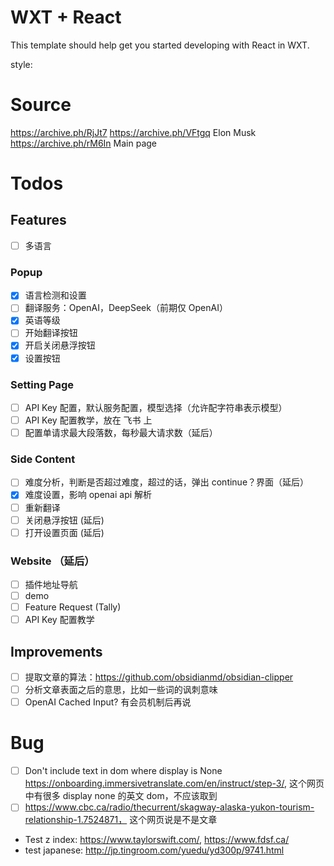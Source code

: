 # WXT + React

This template should help get you started developing with React in WXT.

style:

# Source

https://archive.ph/RjJt7
https://archive.ph/VFtgq Elon Musk
https://archive.ph/rM6In Main page

# Todos

## Features

- [ ] 多语言

### Popup

- [x] 语言检测和设置
- [ ] 翻译服务：OpenAI，DeepSeek（前期仅 OpenAI）
- [x] 英语等级
- [ ] 开始翻译按钮
- [x] 开启关闭悬浮按钮
- [x] 设置按钮

### Setting Page

- [ ] API Key 配置，默认服务配置，模型选择（允许配字符串表示模型）
- [ ] API Key 配置教学，放在 飞书 上
- [ ] 配置单请求最大段落数，每秒最大请求数（延后）

### Side Content

- [ ] 难度分析，判断是否超过难度，超过的话，弹出 continue？界面（延后）
- [x] 难度设置，影响 openai api 解析
- [ ] 重新翻译
- [ ] 关闭悬浮按钮 (延后)
- [ ] 打开设置页面 (延后)

### Website （延后）

- [ ] 插件地址导航
- [ ] demo
- [ ] Feature Request (Tally)
- [ ] API Key 配置教学

## Improvements

- [ ] 提取文章的算法：https://github.com/obsidianmd/obsidian-clipper
- [ ] 分析文章表面之后的意思，比如一些词的讽刺意味
- [ ] OpenAI Cached Input? 有会员机制后再说

# Bug

- [ ] Don't include text in dom where display is None https://onboarding.immersivetranslate.com/en/instruct/step-3/, 这个网页中有很多 display none 的英文 dom，不应该取到
- [ ] https://www.cbc.ca/radio/thecurrent/skagway-alaska-yukon-tourism-relationship-1.7524871， 这个网页说是不是文章

- Test z index: https://www.taylorswift.com/, https://www.fdsf.ca/
- test japanese: http://jp.tingroom.com/yuedu/yd300p/9741.html
